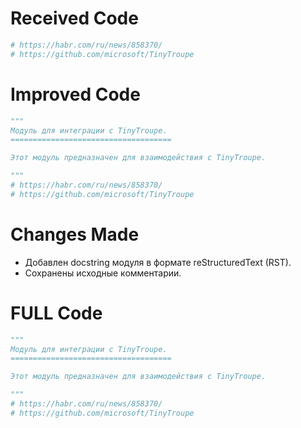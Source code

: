 # Received Code
```python
# https://habr.com/ru/news/858370/
# https://github.com/microsoft/TinyTroupe
```
# Improved Code
```python
"""
Модуль для интеграции с TinyTroupe.
====================================

Этот модуль предназначен для взаимодействия с TinyTroupe.

"""
# https://habr.com/ru/news/858370/
# https://github.com/microsoft/TinyTroupe
```
# Changes Made
- Добавлен docstring модуля в формате reStructuredText (RST).
- Сохранены исходные комментарии.

# FULL Code
```python
"""
Модуль для интеграции с TinyTroupe.
====================================

Этот модуль предназначен для взаимодействия с TinyTroupe.

"""
# https://habr.com/ru/news/858370/
# https://github.com/microsoft/TinyTroupe